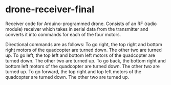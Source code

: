 # drone-receiver-final
Receiver code for Arduino-programmed drone. Consists of an RF (radio module) receiver which takes in serial data from the transmitter and converts it into commands for each of the four motors.

Directional commands are as follows:
To go right, the top right and bottom right motors of the quadcopter are turned down. The other two are turned up.
To go left, the top left and bottom left motors of the quadcopter are turned down. The other two are turned up.
To go back, the bottom right and bottom left motors of the quadcopter are turned down. The other two are turned up.
To go forward, the top right and top left motors of the quadcopter are turned down. The other two are turned up.
